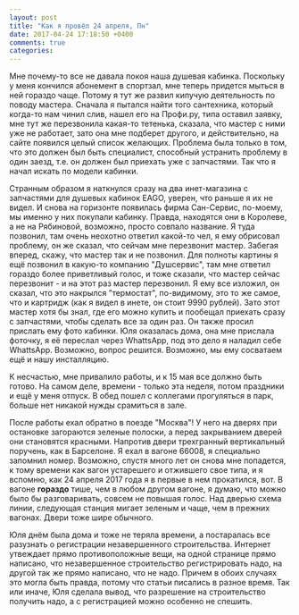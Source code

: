 ```yaml
---
layout: post
title: "Как я провёл 24 апреля, Пн"
date: 2017-04-24 17:18:50 +0400
comments: true
categories: 
---
```

Мне почему-то все не давала покоя наша душевая кабинка. Поскольку у меня кончился абонемент в спортзал, мне теперь придется мыться в ней гораздо чаще. Потому я тут же развил кипучую деятельность по поводу мастера. Сначала я пытался найти того сантехника, который когда-то нам чинил слив, нашел его на Профи.ру, типа оставил заявку, мне тут же перезвонила какая-то тетенька, сказала, что мастер с ними уже не работает, зато она мне подберет другого, и действительно, на сайте появился целый список желающих. Проблема была только в том, что это должен был быть специалист, способный устранить проблему в один заезд, т.е. он должен был приехать уже с запчастями. Так что я начал искать по модели кабинки.

Странным образом я наткнулся сразу на два инет-магазина с запчастями для душевых кабинок EAGO, уверен, что раньше я их не видел. И снова на горизонте появилась фирма Сан-Сервис, по-моему, мы именно у них покупали кабинку. Правда, находятся они в Королеве, а не на Рябиновой, возможно, просто совпало название. Я туда позвонил, там очень неохотно ответил какой-то чел, я ему обрисовал проблему, он же сказал, что сейчам мне перезвонит мастер. Забегая вперед, скажу, что мастер так и не позвонил. Для полноты картины я ещё позвонил в какую-то компанию "Душсервис", там мне ответил гораздо более приветливый голос, и тоже сказали, что мастер сейчас перезвонит - и на этот раз мастер перезвонил. Я ему все изложил, он сказал, что это накрылся "термостат", по-видимому, это то же самое, что и картридж (как я видел в инете, он стоит 9990 рублей). Зато этот мастер хотя бы знал, где его можно купить и пообещал приехать сразу с запчастями, чтобы сделать все за один раз. Он также просил прислать ему фото кабинки. Юля оказалась дома, она мне прислала фоточку, я её переслал через WhattsApp, под это дело я наладил себе WhattsApp. Возможно, вопрос решится. Возможно, мы ему сосватаем ещё и нашу инсталляцию. 

К несчастью, мне привалило работы, и к 15 мая все должно быть готово. На самом деле, времени - только эта неделя, потом праздники и ещё у меня отпуск. В обед пошел с коллегами прогуляться в парк, больше нет никакой нужды срамиться в зале.

После работы ехал обратно в поезде "Москва"! У него на дверях при остановке загораются зеленые полоски, а перед закрыванием дверей они становятся красными. Напротив двери трехгранный вертикальный поручень, как в Барселоне. Я ехал в вагоне 66008, я специально запомнил номер. Возможно, спустя много лет он снова мне попадется, к тому времени как вагон устарешего и отжившего свое типа, и я вспомню, как 24 апреля 2017 года я в первые в нем прокатился, вот. В вагоне **гораздо** тише, чем в любом другом вагоне, я думаю, что можно было бы разговаривать, совсем не повышая голос. Над дверью схема линии, следующая станция мигает зеленым и чаще, чем в прежних вагонах. Двери тоже шире обычного.

Юля днём была дома и тоже не теряла времени, а постаралась все разузнать о регистрации незавершенного строительства. Интернет утвеждает прямо противоположные вещи, на одной странице прямо написано, что незавершенное строительство регистрировать надо, на другой так же прямо написано, что не надо. Причем в обоих случаях это могла быть правда, потому что статьи писались в разное время. Так или иначе, Юля сделала вывод, что разрешение на строительство получить надо, а с регистрацией можно особенно не спешить.